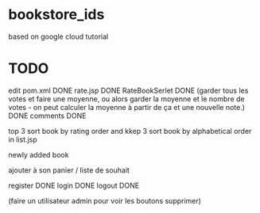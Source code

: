 # bookstore_ids

based on google cloud tutorial

# TODO

edit pom.xml DONE
rate.jsp DONE
RateBookSerlet DONE
(garder tous les votes et faire une moyenne, ou alors garder la moyenne et le nombre de votes - on peut calculer la moyenne à partir de ça et une nouvelle note.) DONE
comments DONE

top 3 sort book by rating order and kkep 3
sort book by alphabetical order in list.jsp

newly added book

ajouter à son panier / liste de souhait

register DONE
login DONE
logout DONE

(faire un utilisateur admin pour voir les boutons supprimer)
